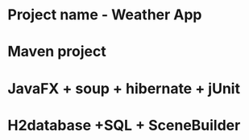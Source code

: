# Project name - Weather App
# Maven project
# JavaFX + soup + hibernate + jUnit
# H2database +SQL + SceneBuilder